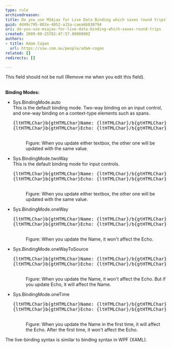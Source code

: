 ```yaml
---
type: rule
archivedreason: 
title: Do you use MSAjax for Live Data Binding which saves round trips?
guid: dd49c795-802e-4052-a15a-caea6b030794
uri: do-you-use-msajax-for-live-data-binding-which-saves-round-trips
created: 2009-08-25T02:47:57.0000000Z
authors:
- title: Adam Cogan
  url: https://ssw.com.au/people/adam-cogan
related: []
redirects: []

---
```



This field should not be null (Remove me when you edit this field).
<br><excerpt class='endintro'></excerpt><br>

  <strong>Binding Modes&#58;</strong> <br>
<ul>
    <li>Sys.BindingMode.auto<br>
    This is the default binding mode. Two-way binding on an input control, and one-way binding on a context-type elements such as spans.
    <dl class="goodCode">
        <dt>
        <pre>{ltHTMLChar}b{gtHTMLChar}Name&#58; {ltHTMLChar}/b{gtHTMLChar}{ltHTMLChar}input id=&quot;name&quot; type=&quot;text&quot; value=&quot;&#123;binding name, mode=auto&#125;&quot; /{gtHTMLChar}
{ltHTMLChar}b{gtHTMLChar}Echo&#58; {ltHTMLChar}/b{gtHTMLChar}{ltHTMLChar}span id=&quot;nameDisplay&quot;{gtHTMLChar}&#123;binding name, mode=auto&#125;{ltHTMLChar}/span{gtHTMLChar}
        </pre>
        </dt>
        <dd>Figure&#58; When you update either textbox, the other one will be updated with the same value. </dd>
    </dl>
    </li>
    <li>Sys.BindingMode.twoWay<br>
    This is the default binding mode for input controls.
    <dl class="goodCode">
        <dt>
        <pre>{ltHTMLChar}b{gtHTMLChar}Name&#58; {ltHTMLChar}/b{gtHTMLChar}{ltHTMLChar}input id=&quot;name&quot; type=&quot;text&quot; value=&quot;&#123;binding name, mode=twoWay&#125;&quot; /{gtHTMLChar}
{ltHTMLChar}b{gtHTMLChar}Echo&#58; {ltHTMLChar}/b{gtHTMLChar}{ltHTMLChar}span id=&quot;nameDisplay&quot;{gtHTMLChar}&#123;binding name, mode=twoWay&#125;{ltHTMLChar}/span{gtHTMLChar}
        </pre>
        </dt>
        <dd>Figure&#58; When you update either textbox, the other one will be updated with the same value. </dd>
    </dl>
    </li>
    <li>Sys.BindingMode.oneWay&#160;
    <dl class="goodCode">
        <dt>
        <pre>{ltHTMLChar}b{gtHTMLChar}Name&#58; {ltHTMLChar}/b{gtHTMLChar}{ltHTMLChar}input id=&quot;name&quot; type=&quot;text&quot; value=&quot;&#123;binding name, mode=oneWay&#125;&quot; /{gtHTMLChar}
{ltHTMLChar}b{gtHTMLChar}Echo&#58; {ltHTMLChar}/b{gtHTMLChar}{ltHTMLChar}span id=&quot;nameDisplay&quot;{gtHTMLChar}&#123;binding name, mode=twoWay&#125;{ltHTMLChar}/span{gtHTMLChar}
        </pre>
        </dt>
        <dd>Figure&#58; When you update the Name, it won't affect the Echo. </dd>
    </dl>
    </li>
    <li>Sys.BindingMode.oneWayToSource<br>
    <dl class="goodCode">
        <dt>
        <pre>{ltHTMLChar}b{gtHTMLChar}Name&#58; {ltHTMLChar}/b{gtHTMLChar}{ltHTMLChar}input id=&quot;name&quot; type=&quot;text&quot; value=&quot;&#123;binding name&#125;&quot; /{gtHTMLChar}
{ltHTMLChar}b{gtHTMLChar}Echo&#58; {ltHTMLChar}/b{gtHTMLChar}{ltHTMLChar}span id=&quot;nameDisplay&quot;{gtHTMLChar}&#123;binding name, mode=oneWayToSource&#125;{ltHTMLChar}/span{gtHTMLChar}
        </pre>
        </dt>
        <dd>Figure&#58; When you update the Name, it won't affect the Echo. But if you update Echo, it will affect the Name. </dd>
    </dl>
    </li>
    <li>Sys.BindingMode.oneTime
    <dl class="goodCode">
        <dt>
        <pre>{ltHTMLChar}b{gtHTMLChar}Name&#58; {ltHTMLChar}/b{gtHTMLChar}{ltHTMLChar}input id=&quot;name&quot; type=&quot;text&quot; value=&quot;&#123;binding name, mode=twoWay&#125;&quot; /{gtHTMLChar}
{ltHTMLChar}b{gtHTMLChar}Echo&#58; {ltHTMLChar}/b{gtHTMLChar}{ltHTMLChar}span id=&quot;nameDisplay&quot;{gtHTMLChar}&#123;binding name, mode=oneTime&#125;{ltHTMLChar}/span{gtHTMLChar}
        </pre>
        </dt>
        <dd>Figure&#58; When you update the Name in the first time, it will affect the Echo. After the first time, it won't affect the Echo. </dd>
    </dl>
    </li>
</ul>
The live-binding syntax is similar to binding syntax in WPF (XAML). 



